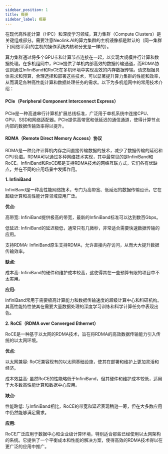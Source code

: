 ```yaml
---
sidebar_position: 1
title: 概要
sidebar_label: 概要
---
```

在现代高性能计算（HPC）和深度学习领域，算力集群（Compute Clusters）是关键组成部分。需要注意Neolink.AI的算力集群的主机镜像都是默认的（同一集群下(网络平添)的主机的操作系统内核和分支是一样的）。


算力集群通过将多个GPU卡和计算节点连接在一起，以实现大规模并行计算和数据处理。在多机组网中，PCIe提供了单机内部高效的数据传输通道，而RDMA协议则通过InfiniBand和RoCE在多机环境中实现高效的内存数据传输。请您根据具体需求和预算，合理选择和部署这些技术，可以显著提升算力集群的性能和效率，从而满足各种高性能计算和数据处理任务的需求。以下为多机组网中的常用技术介绍：


#### PCIe（Peripheral Component Interconnect Express）
PCIe是一种高速串行计算机扩展总线标准，广泛用于单机系统中连接CPU、GPU、SSD和网络适配器。PCIe提供高带宽和低延迟的通信通道，使得计算节点内部的数据传输效率得以提升。

#### RDMA（Remote Direct Memory Access）协议
RDMA是一种允许计算机内存之间直接传输数据的技术，减少了数据传输的延迟和CPU负载。RDMA可以通过多种网络技术实现，其中最常见的是InfiniBand和RoCE。InfiniBand和RoCE都是支持RDMA技术的网络互联方式，它们各有优缺点，并在不同的应用场景中发挥作用。

**1. InfiniBand**

InfiniBand是一种高性能网络技术，专门为高带宽、低延迟的数据传输设计。它在超级计算和高性能计算领域应用广泛。

**优点:**

高带宽: InfiniBand提供极高的带宽，最新的InfiniBand标准可以达到数百Gbps。

低延迟: InfiniBand的延迟极低，通常只有几微秒，非常适合需要快速数据传输的应用。

支持RDMA: InfiniBand原生支持RDMA，允许直接内存访问，从而大大提升数据传输效率。

**缺点:**

成本高: InfiniBand的硬件和维护成本较高，这使得其在一些预算有限的项目中不太实用。

**应用:**

InfiniBand常用于需要极高计算能力和数据传输速度的超级计算中心和科研机构。其高性能特性使其在需要大量数据处理的深度学习训练和科学计算任务中表现出色。

**2. RoCE（RDMA over Converged Ethernet）**

RoCE是一种基于以太网的RDMA技术，旨在将RDMA的高效数据传输能力引入传统的以太网环境。

**优点:**

以太网兼容: RoCE兼容现有的以太网基础设施，使其在部署和维护上更加灵活和经济。

成本效益高: 虽然RoCE的性能略低于InfiniBand，但其硬件和维护成本较低，适用于大多数高性能计算和数据中心应用。

**缺点:**

性能略低: 与InfiniBand相比，RoCE的带宽和延迟表现稍逊一筹，但在大多数应用中仍然能够满足需求。

**应用:**

RoCE广泛应用于数据中心和企业级计算环境，特别适合那些已经使用以太网架构的系统。它提供了一个平衡成本和性能的解决方案，使得高效的RDMA技术得以在更广泛的应用中推广。
